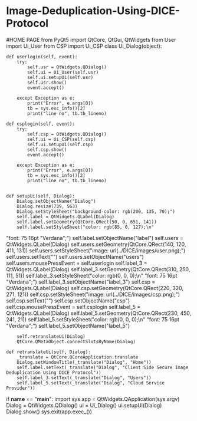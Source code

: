 # Image-Deduplication-Using-DICE-Protocol
#HOME PAGE
from PyQt5 import QtCore, QtGui, QtWidgets
from User import Ui_User
from CSP import Ui_CSP
class Ui_Dialog(object):

    def userlogin(self, event):
        try:
            self.usr = QtWidgets.QDialog()
            self.ui = Ui_User(self.usr)
            self.ui.setupUi(self.usr)
            self.usr.show()
            event.accept()

        except Exception as e:
            print("Error", e.args[0])
            tb = sys.exc_info()[2]
            print("line no", tb.tb_lineno)

    def csplogin(self, event):
        try:
            self.csp = QtWidgets.QDialog()
            self.ui = Ui_CSP(self.csp)
            self.ui.setupUi(self.csp)
            self.csp.show()
            event.accept()

        except Exception as e:
            print("Error", e.args[0])
            tb = sys.exc_info()[2]
            print("line no", tb.tb_lineno)


    def setupUi(self, Dialog):
        Dialog.setObjectName("Dialog")
        Dialog.resize(739, 563)
        Dialog.setStyleSheet("background-color: rgb(200, 135, 70);")
        self.label = QtWidgets.QLabel(Dialog)
        self.label.setGeometry(QtCore.QRect(50, 0, 651, 141))
        self.label.setStyleSheet("color: rgb(85, 0, 127);\n"
"font: 75 16pt \"Verdana\";")
        self.label.setObjectName("label")
        self.users = QtWidgets.QLabel(Dialog)
        self.users.setGeometry(QtCore.QRect(140, 120, 411, 131))
        self.users.setStyleSheet("image: url(../DICE/images/user.png);")
        self.users.setText("")
        self.users.setObjectName("users")
        self.users.mousePressEvent = self.userlogin
        self.label_3 = QtWidgets.QLabel(Dialog)
        self.label_3.setGeometry(QtCore.QRect(310, 250, 111, 51))
        self.label_3.setStyleSheet("color: rgb(0, 0, 0);\n"
"font: 75 16pt \"Verdana\";")
        self.label_3.setObjectName("label_3")
        self.csp = QtWidgets.QLabel(Dialog)
        self.csp.setGeometry(QtCore.QRect(220, 320, 271, 121))
        self.csp.setStyleSheet("image: url(../DICE/images/csp.png);")
        self.csp.setText("")
        self.csp.setObjectName("csp")
        self.csp.mousePressEvent = self.csplogin
        self.label_5 = QtWidgets.QLabel(Dialog)
        self.label_5.setGeometry(QtCore.QRect(230, 450, 241, 21))
        self.label_5.setStyleSheet("color: rgb(0, 0, 0);\n"
"font: 75 16pt \"Verdana\";")
        self.label_5.setObjectName("label_5")


        self.retranslateUi(Dialog)
        QtCore.QMetaObject.connectSlotsByName(Dialog)

    def retranslateUi(self, Dialog):
        _translate = QtCore.QCoreApplication.translate
        Dialog.setWindowTitle(_translate("Dialog", "Home"))
        self.label.setText(_translate("Dialog", "Client Side Secure Image Deduplication Using DICE Protocol"))
        self.label_3.setText(_translate("Dialog", "Users"))
        self.label_5.setText(_translate("Dialog", "Cloud Service Provider"))



if __name__ == "__main__":
    import sys
    app = QtWidgets.QApplication(sys.argv)
    Dialog = QtWidgets.QDialog()
    ui = Ui_Dialog()
    ui.setupUi(Dialog)
    Dialog.show()
    sys.exit(app.exec_())
